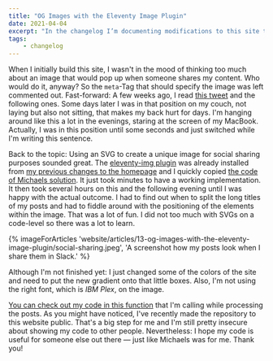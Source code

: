 ```yaml
---
title: "OG Images with the Eleventy Image Plugin"
date: 2021-04-04
excerpt: "In the changelog I’m documenting modifications to this site that might be of interest, but are not necessarily my own ideas or work. This time it's about OG images."
tags:
    - changelog
---
```


When I initially build this site, I wasn't in the mood of thinking too much about an image that would pop up when someone shares my content. Who would do it, anyway? So the `meta`-Tag that should specify the image was left commented out. Fast-forward: A few weeks ago, I read <a href="https://twitter.com/mge_de/status/1363606602008428549">this tweet</a> and the following ones. Some days later I was in that position on my couch, not laying but also not sitting, that makes my back hurt for days. I'm hanging around like this a lot in the evenings, staring at the screen of my MacBook. Actually, I was in this position until some seconds and just switched while I'm writing this sentence.

Back to the topic: Using an SVG to create a unique image for social sharing purposes sounded great. The <a href="https://github.com/11ty/eleventy-img">eleventy-img plugin</a> was already installed from <a href="/articles/using-the-eleventy-image-plugin-to-generate-images/">my previous changes to the homepage</a> and I quickly copied <a href="https://github.com/g12n/colors-and-palettes/blob/main/_data/colors.js">the code of Michaels solution</a>. It just took minutes to have a working implementation. It then took several hours on this and the following evening until I was happy with the actual outcome. I had to find out when to split the long titles of my posts and had to fiddle around with the positioning of the elements within the image. That was a lot of fun. I did not too much with SVGs on a code-level so there was a lot to learn.

{% imageForArticles 'website/articles/13-og-images-with-the-eleventy-image-plugin/social-sharing.jpeg', 'A screenshot how my posts look when I share them in Slack.' %}

Although I'm not finished yet: I just changed some of the colors of the site and need to put the new gradient onto that little boxes. Also, I'm not using the right font, which is <em>IBM Plex</em>, on the image.

<a href="https://github.com/schneyra/martinschneiderme-11ty/blob/main/website/_functions/helper/createOgImage.js">You can check out my code in this function</a> that I'm calling while processing the posts. As you might have noticed, I've recently made the repository to this website public. That's a big step for me and I'm still pretty insecure about showing my code to other people. Nevertheless: I hope my code is useful for someone else out there — just like Michaels was for me. Thank you!
